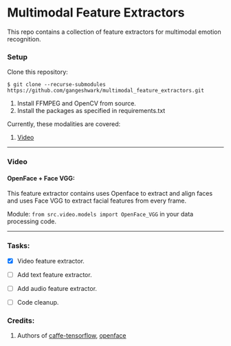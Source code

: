 # Multimodal Feature Extractors

This repo contains a collection of feature extractors for multimodal emotion recognition.

### Setup

Clone this repository:

`$ git clone --recurse-submodules https://github.com/gangeshwark/multimodal_feature_extractors.git`

1. Install FFMPEG and OpenCV from source.
2. Install the packages as specified in requirements.txt

Currently, these modalities are covered:
1. [Video](#video)


---

### Video
#### OpenFace + Face VGG:
This feature extractor contains uses Openface to extract and align faces and uses Face VGG to extract facial features from every frame.

Module:
`from src.video.models import OpenFace_VGG` in your data processing code.

---


### Tasks:
- [x] Video feature extractor.
- [ ] Add text feature extractor.
- [ ] Add audio feature extractor.
- [ ] Code cleanup.


### Credits:
1. Authors of [caffe-tensorflow](https://github.com/ethereon/caffe-tensorflow), [openface](https://github.com/cmusatyalab/openface)